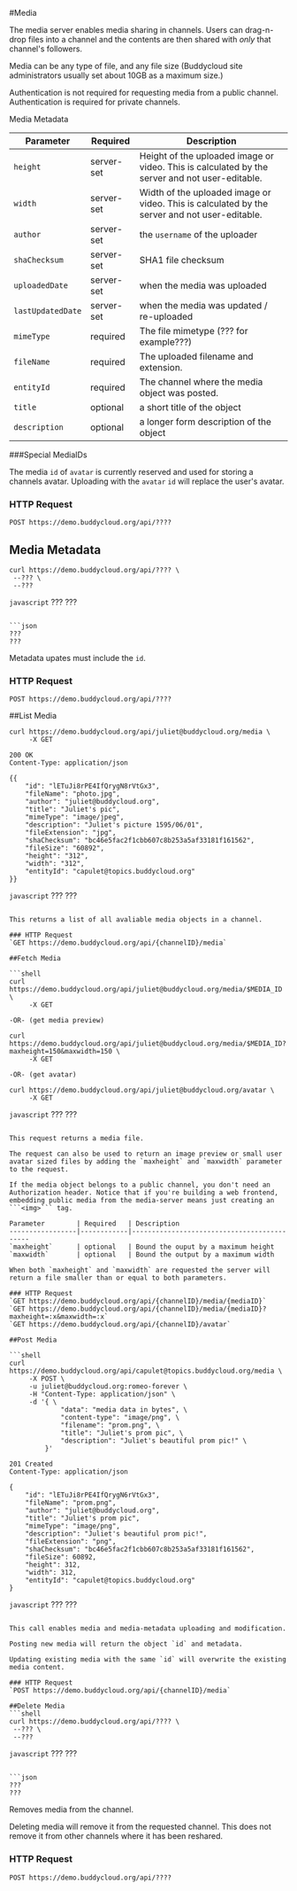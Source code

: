 #Media

The media server enables media sharing in channels. Users can drag-n-drop files into a channel and the contents are then shared with *only* that channel's followers.

Media can be any type of file, and any file size (Buddycloud site administrators usually set about 10GB as a maximum size.)

<aside class="notice">Authentication is not required for requesting media from a public channel. Authentication is required for private channels.</aside>

Media Metadata

Parameter        | Required   | Description
-----------------|------------|--------------------------------------------
`height`           | server-set | Height of the uploaded image or video. This is calculated by the server and not user-editable.
`width`            | server-set | Width of the uploaded image or video. This is calculated by the server and not user-editable.
`author`           | server-set | the `username` of the uploader
`shaChecksum`      | server-set | SHA1 file checksum
`uploadedDate`     | server-set | when the media was uploaded
`lastUpdatedDate`  | server-set | when the media was updated / re-uploaded
`mimeType`         | required   | The file mimetype (??? for example???)
`fileName`         | required   | The uploaded filename and extension.
`entityId`         | required   | The channel where the media object was posted.
`title`            | optional   | a short title of the object
`description`      | optional   | a longer form description of the object

###Special MediaIDs

The media `id` of `avatar` is currently reserved and used for storing a channels avatar. Uploading with the `avatar` `id` will replace the user's avatar.

### HTTP Request
`POST https://demo.buddycloud.org/api/????`

## Media Metadata

```shell
curl https://demo.buddycloud.org/api/???? \
 --??? \
 --???
```

```javascript```
???
???
```

```json
???
???
```

Metadata upates must include the `id`. 

### HTTP Request
`POST https://demo.buddycloud.org/api/????`

##List Media

```shell
curl https://demo.buddycloud.org/api/juliet@buddycloud.org/media \
     -X GET
```
```shell
200 OK
Content-Type: application/json

{{
    "id": "lETuJi8rPE4IfQrygN8rVtGx3",
    "fileName": "photo.jpg",
    "author": "juliet@buddycloud.org",
    "title": "Juliet's pic",
    "mimeType": "image/jpeg",
    "description": "Juliet's picture 1595/06/01",
    "fileExtension": "jpg",
    "shaChecksum": "bc46e5fac2f1cbb607c8b253a5af33181f161562",
    "fileSize": "60892",
    "height": "312",
    "width": "312",
    "entityId": "capulet@topics.buddycloud.org"
}}
```

```javascript```
???
???
```

This returns a list of all avaliable media objects in a channel.

### HTTP Request
`GET https://demo.buddycloud.org/api/{channelID}/media`

##Fetch Media

```shell
curl https://demo.buddycloud.org/api/juliet@buddycloud.org/media/$MEDIA_ID \
     -X GET

-OR- (get media preview)

curl https://demo.buddycloud.org/api/juliet@buddycloud.org/media/$MEDIA_ID?maxheight=150&maxwidth=150 \
     -X GET

-OR- (get avatar)

curl https://demo.buddycloud.org/api/juliet@buddycloud.org/avatar \
     -X GET
```

```javascript```
???
???
```

This request returns a media file.

The request can also be used to return an image preview or small user avatar sized files by adding the `maxheight` and `maxwidth` parameter to the request.

If the media object belongs to a public channel, you don't need an Authorization header. Notice that if you're building a web frontend, embedding public media from the media-server means just creating an ```<img>``` tag.

Parameter        | Required   | Description
-----------------|------------|--------------------------------------------
`maxheight`      | optional   | Bound the ouput by a maximum height
`maxwidth`       | optional   | Bound the output by a maximum width

When both `maxheight` and `maxwidth` are requested the server will return a file smaller than or equal to both parameters.

### HTTP Request
`GET https://demo.buddycloud.org/api/{channelID}/media/{mediaID}`
`GET https://demo.buddycloud.org/api/{channelID}/media/{mediaID}?maxheight=:x&maxwidth=:x`
`GET https://demo.buddycloud.org/api/{channelID}/avatar`

##Post Media

```shell
curl https://demo.buddycloud.org/api/capulet@topics.buddycloud.org/media \
     -X POST \
     -u juliet@buddycloud.org:romeo-forever \
     -H "Content-Type: application/json" \
     -d '{ \
             "data": "media data in bytes", \
             "content-type": "image/png", \
             "filename": "prom.png", \
             "title": "Juliet's prom pic", \
             "description": "Juliet's beautiful prom pic!" \
         }'
```

```shell
201 Created
Content-Type: application/json

{
    "id": "lETuJi8rPE4IfQrygN6rVtGx3",
    "fileName": "prom.png",
    "author": "juliet@buddycloud.org",
    "title": "Juliet's prom pic",
    "mimeType": "image/png",
    "description": "Juliet's beautiful prom pic!",
    "fileExtension": "png",
    "shaChecksum": "bc46e5fac2f1cbb607c8b253a5af33181f161562",
    "fileSize": 60892,
    "height": 312,
    "width": 312,
    "entityId": "capulet@topics.buddycloud.org"
}
```

```javascript```
???
???
```

This call enables media and media-metadata uploading and modification.

Posting new media will return the object `id` and metadata.

Updating existing media with the same `id` will overwrite the existing media content.

### HTTP Request
`POST https://demo.buddycloud.org/api/{channelID}/media`

##Delete Media
```shell
curl https://demo.buddycloud.org/api/???? \
 --??? \
 --???
```

```javascript```
???
???
```

```json
???
???
```

Removes media from the channel.

Deleting media will remove it from the requested channel. This does not remove it from other channels where it has been reshared.

### HTTP Request
`POST https://demo.buddycloud.org/api/????`
